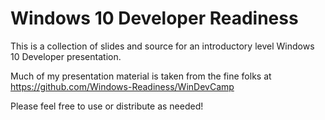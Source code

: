 # Windows 10 Developer Readiness

This is a collection of slides and source for an introductory level Windows 10 Developer presentation.

Much of my presentation material is taken from the fine folks at https://github.com/Windows-Readiness/WinDevCamp

Please feel free to use or distribute as needed!
